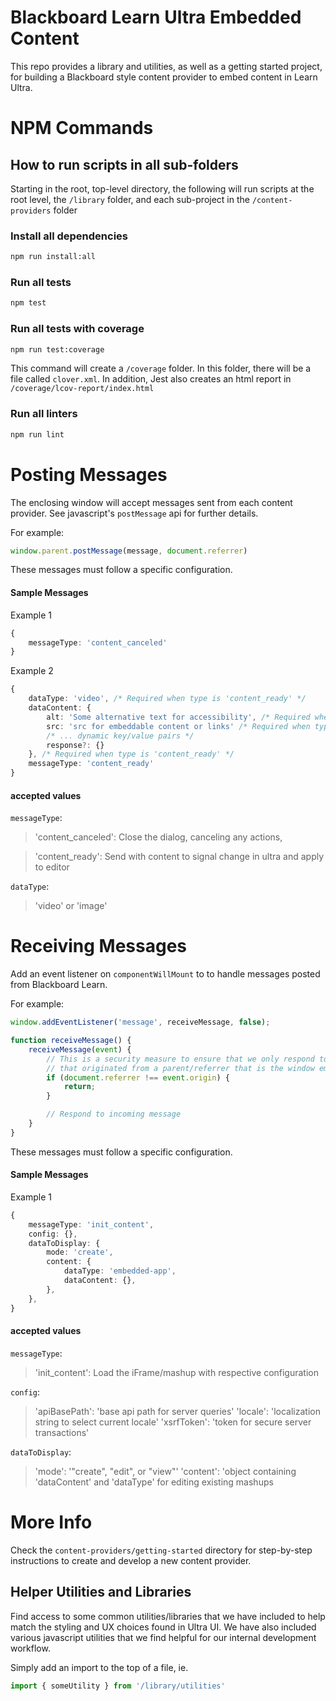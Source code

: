 # Blackboard Learn Ultra Embedded Content
This repo provides a library and utilities, as well as a getting started project, for building a Blackboard style content provider to embed content in Learn Ultra.

# NPM Commands

## How to run scripts in all sub-folders

Starting in the root, top-level directory, the following will run scripts at the root level, the `/library` folder, and each sub-project in the `/content-providers` folder

### Install all dependencies
```bash
npm run install:all
```

### Run all tests
```bash
npm test
```

### Run all tests with coverage
```bash
npm run test:coverage
```

This command will create a `/coverage` folder. In this folder, there will be a file called `clover.xml`. In addition, Jest also creates an html report in `/coverage/lcov-report/index.html`

### Run all linters
```bash
npm run lint
```

# Posting Messages
The enclosing window will accept messages sent from each content provider. See javascript's `postMessage` api for further details.

For example:
```javascript
window.parent.postMessage(message, document.referrer)
```
These messages must follow a specific configuration.

#### Sample Messages
Example 1
```typescript
{
    messageType: 'content_canceled'
}
```

Example 2
```typescript
{
    dataType: 'video', /* Required when type is 'content_ready' */
    dataContent: {
        alt: 'Some alternative text for accessibility', /* Required when type is 'content_ready' */
        src: 'src for embeddable content or links' /* Required when type is 'content_ready' and output is embeddable */
        /* ... dynamic key/value pairs */
        response?: {}
    }, /* Required when type is 'content_ready' */
    messageType: 'content_ready'
}
```
#### accepted values
`messageType`:
>'content_canceled': Close the dialog, canceling any actions,

>'content_ready': Send with content to signal change in ultra and apply to editor

`dataType`:
> 'video' or 'image'

# Receiving Messages
Add an event listener on `componentWillMount` to to handle messages posted from Blackboard Learn.

For example:
```javascript
window.addEventListener('message', receiveMessage, false);

function receiveMessage() {
    receiveMessage(event) {
        // This is a security measure to ensure that we only respond to messages
        // that originated from a parent/referrer that is the window embedding this iFrame
        if (document.referrer !== event.origin) {
            return;
        }

        // Respond to incoming message
    }
}
```
These messages must follow a specific configuration.

#### Sample Messages
Example 1
```typescript
{
    messageType: 'init_content',
    config: {},
    dataToDisplay: {
        mode: 'create',
        content: {
            dataType: 'embedded-app',
            dataContent: {},
        },
    },
}
```

#### accepted values
`messageType`:
>'init_content': Load the iFrame/mashup with respective configuration

`config`:
> 'apiBasePath': 'base api path for server queries'
> 'locale': 'localization string to select current locale'
> 'xsrfToken': 'token for secure server transactions'

`dataToDisplay`:
> 'mode': '"create", "edit", or "view"'
> 'content': 'object containing 'dataContent'
 and 'dataType' for editing existing mashups
# More Info
Check the `content-providers/getting-started` directory for step-by-step instructions to create and develop a new content provider.

## Helper Utilities and Libraries

Find access to some common utilities/libraries that we have included to help match the styling and UX choices found in Ultra UI. We have also included various javascript utilities that we find helpful for our internal development workflow.

Simply add an import to the top of a file, ie.
```javascript
import { someUtility } from '/library/utilities'
```
